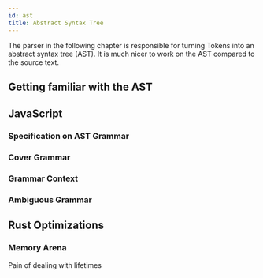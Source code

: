 ```yaml
---
id: ast
title: Abstract Syntax Tree
---
```


The parser in the following chapter is responsible for turning Tokens into an abstract syntax tree (AST).
It is much nicer to work on the AST compared to the source text.

## Getting familiar with the AST

## JavaScript

### Specification on AST Grammar

### Cover Grammar

### Grammar Context

### Ambiguous Grammar

## Rust Optimizations

### Memory Arena
Pain of dealing with lifetimes
